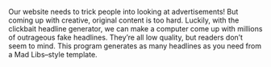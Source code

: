 Our website needs to trick people into looking at advertisements!
But coming up with creative, original content is too hard.
Luckily, with the clickbait headline generator, we can make a computer come up with millions of outrageous fake headlines. They’re all low quality, but readers don’t seem to mind. This program generates as many headlines as you need from a Mad Libs–style template.